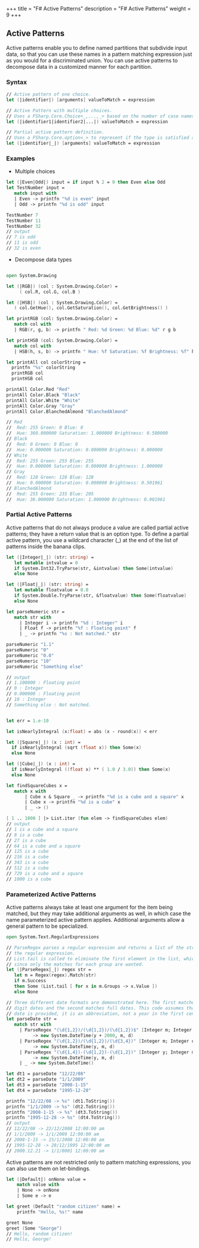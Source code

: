 +++
title = "F# Active Patterns"
description = "F# Active Patterns"
weight = 9
+++


## Active Patterns

Active patterns enable you to define named partitions that subdivide input data, so that you can use these names in a pattern matching expression just as you would for a discriminated union. You can use active patterns to decompose data in a customized manner for each partition.


### Syntax

```fsharp
// Active pattern of one choice.
let (|identifier|) [arguments] valueToMatch = expression

// Active Pattern with multiple choices.
// Uses a FSharp.Core.Choice<_,...,_> based on the number of case names. In F#, the limitation n <= 7 applies.
let (|identifier1|identifier2|...|) valueToMatch = expression

// Partial active pattern definition.
// Uses a FSharp.Core.option<_> to represent if the type is satisfied at the call site.
let (|identifier|_|) [arguments] valueToMatch = expression
```


### Examples


- Multiple choices

```fsharp
let (|Even|Odd|) input = if input % 2 = 0 then Even else Odd
let TestNumber input =
   match input with
   | Even -> printfn "%d is even" input
   | Odd -> printfn "%d is odd" input

TestNumber 7
TestNumber 11
TestNumber 32
// output
// 7 is odd
// 11 is odd
// 32 is even

```

- Decompose data types

```fsharp

open System.Drawing

let (|RGB|) (col : System.Drawing.Color) =
     ( col.R, col.G, col.B )

let (|HSB|) (col : System.Drawing.Color) =
   ( col.GetHue(), col.GetSaturation(), col.GetBrightness() )

let printRGB (col: System.Drawing.Color) =
   match col with
   | RGB(r, g, b) -> printfn " Red: %d Green: %d Blue: %d" r g b

let printHSB (col: System.Drawing.Color) =
   match col with
   | HSB(h, s, b) -> printfn " Hue: %f Saturation: %f Brightness: %f" h s b

let printAll col colorString =
  printfn "%s" colorString
  printRGB col
  printHSB col

printAll Color.Red "Red"
printAll Color.Black "Black"
printAll Color.White "White"
printAll Color.Gray "Gray"
printAll Color.BlanchedAlmond "BlanchedAlmond"

// Red
//  Red: 255 Green: 0 Blue: 0
//  Hue: 360.000000 Saturation: 1.000000 Brightness: 0.500000
// Black
//  Red: 0 Green: 0 Blue: 0
//  Hue: 0.000000 Saturation: 0.000000 Brightness: 0.000000
// White
//  Red: 255 Green: 255 Blue: 255
//  Hue: 0.000000 Saturation: 0.000000 Brightness: 1.000000
// Gray
//  Red: 128 Green: 128 Blue: 128
//  Hue: 0.000000 Saturation: 0.000000 Brightness: 0.501961
// BlanchedAlmond
//  Red: 255 Green: 235 Blue: 205
//  Hue: 36.000000 Saturation: 1.000000 Brightness: 0.901961
```


### Partial Active Patterns

Active patterns that do not always produce a value are called partial active patterns; they have a return value that is an option type. To define a partial active pattern, you use a wildcard character (_) at the end of the list of patterns inside the banana clips. 


```fsharp 
let (|Integer|_|) (str: string) =
   let mutable intvalue = 0
   if System.Int32.TryParse(str, &intvalue) then Some(intvalue)
   else None

let (|Float|_|) (str: string) =
   let mutable floatvalue = 0.0
   if System.Double.TryParse(str, &floatvalue) then Some(floatvalue)
   else None

let parseNumeric str =
   match str with
     | Integer i -> printfn "%d : Integer" i
     | Float f -> printfn "%f : Floating point" f
     | _ -> printfn "%s : Not matched." str

parseNumeric "1.1"
parseNumeric "0"
parseNumeric "0.0"
parseNumeric "10"
parseNumeric "Something else"

// output
// 1.100000 : Floating point
// 0 : Integer
// 0.000000 : Floating point
// 10 : Integer
// Something else : Not matched.


let err = 1.e-10

let isNearlyIntegral (x:float) = abs (x - round(x)) < err

let (|Square|_|) (x : int) =
  if isNearlyIntegral (sqrt (float x)) then Some(x)
  else None

let (|Cube|_|) (x : int) =
  if isNearlyIntegral ((float x) ** ( 1.0 / 3.0)) then Some(x)
  else None

let findSquareCubes x =
   match x with
       | Cube x & Square _ -> printfn "%d is a cube and a square" x
       | Cube x -> printfn "%d is a cube" x
       | _ -> ()

[ 1 .. 1000 ] |> List.iter (fun elem -> findSquareCubes elem)
// output
// 1 is a cube and a square
// 8 is a cube
// 27 is a cube
// 64 is a cube and a square
// 125 is a cube
// 216 is a cube
// 343 is a cube
// 512 is a cube
// 729 is a cube and a square
// 1000 is a cube

```


### Parameterized Active Patterns

Active patterns always take at least one argument for the item being matched, but they may take additional arguments as well, in which case the name parameterized active pattern applies. Additional arguments allow a general pattern to be specialized.

```fsharp
open System.Text.RegularExpressions

// ParseRegex parses a regular expression and returns a list of the strings that match each group in
// the regular expression.
// List.tail is called to eliminate the first element in the list, which is the full matched expression,
// since only the matches for each group are wanted.
let (|ParseRegex|_|) regex str =
   let m = Regex(regex).Match(str)
   if m.Success
   then Some (List.tail [ for x in m.Groups -> x.Value ])
   else None

// Three different date formats are demonstrated here. The first matches two-
// digit dates and the second matches full dates. This code assumes that if a two-digit
// date is provided, it is an abbreviation, not a year in the first century.
let parseDate str =
   match str with
     | ParseRegex "(\d{1,2})/(\d{1,2})/(\d{1,2})$" [Integer m; Integer d; Integer y]
          -> new System.DateTime(y + 2000, m, d)
     | ParseRegex "(\d{1,2})/(\d{1,2})/(\d{3,4})" [Integer m; Integer d; Integer y]
          -> new System.DateTime(y, m, d)
     | ParseRegex "(\d{1,4})-(\d{1,2})-(\d{1,2})" [Integer y; Integer m; Integer d]
          -> new System.DateTime(y, m, d)
     | _ -> new System.DateTime()

let dt1 = parseDate "12/22/08"
let dt2 = parseDate "1/1/2009"
let dt3 = parseDate "2008-1-15"
let dt4 = parseDate "1995-12-28"

printfn "12/22/08 -> %s" (dt1.ToString()) 
printfn "1/1/2009 -> %s" (dt2.ToString()) 
printfn "2008-1-15 -> %s" (dt3.ToString()) 
printfn "1995-12-28 -> %s" (dt4.ToString())
// output
// 12/22/08 -> 22/12/2008 12:00:00 am
// 1/1/2009 -> 1/1/2009 12:00:00 am
// 2008-1-15 -> 15/1/2008 12:00:00 am
// 1995-12-28 -> 28/12/1995 12:00:00 am
// 2000.12.21 -> 1/1/0001 12:00:00 am
```

Active patterns are not restricted only to pattern matching expressions, you can also use them on let-bindings.

```fsharp
let (|Default|) onNone value =
    match value with
    | None -> onNone
    | Some e -> e

let greet (Default "random citizen" name) =
    printfn "Hello, %s!" name

greet None
greet (Some "George")
// Hello, random citizen!
// Hello, George!
```









